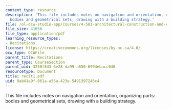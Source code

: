 ```yaml
---
content_type: resource
description: 'This file includes notes on navigation and orientation, organizing parts:
  bodies and geometrical sets, drawing with a building strategy.'
file: /ol-ocw-studio-app/courses/4-501-architectural-construction-and-computation-fall-2005/9ab41a9f061aa56a423e5491397246c4_recit1.pdf
file_size: 41656
file_type: application/pdf
learning_resource_types:
- Recitations
license: https://creativecommons.org/licenses/by-nc-sa/4.0/
ocw_type: OCWFile
parent_title: Recitations
parent_type: CourseSection
parent_uid: 3250f843-6e28-da99-a650-6994ebacc046
resourcetype: Document
title: recit1.pdf
uid: 9ab41a9f-061a-a56a-423e-5491397246c4
---
```

This file includes notes on navigation and orientation, organizing parts: bodies and geometrical sets, drawing with a building strategy.